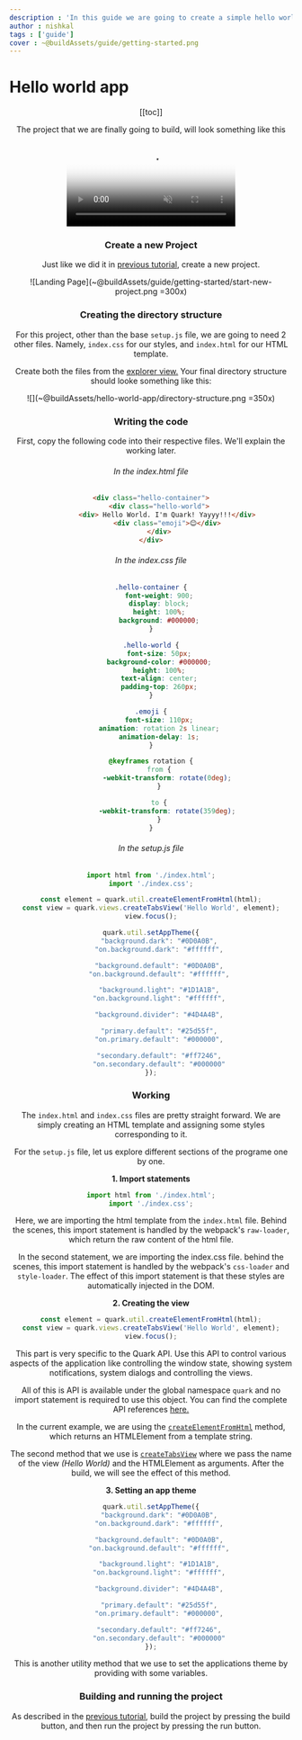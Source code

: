 ```yaml
---
description : 'In this guide we are going to create a simple hello world application. The aim of this guide is to walk you through the core concepts and show you how to consume the Quark API'
author : nishkal
tags : ['guide']
cover : ~@buildAssets/guide/getting-started.png
---
```


# Hello world app

<Header />

[[toc]]

The project that we are finally going to build, will look something like this

<video muted autoplay loop style="max-width:100%; height:auto" name="media" poster="~@buildAssets/guide/hello-world-intro.png" crossOrigin="anonymous">
  <source src="~@buildAssets/guide/hello-world-intro.mp4" type="video/mp4">
  Your browser does not support the video tag.
</video> 

### Create a new Project
Just like we did it in [previous tutorial](/guide/getting-started.md), create a new project.

![Landing Page](~@buildAssets/guide/getting-started/start-new-project.png =300x)

### Creating the directory structure
For this project, other than the base `setup.js` file, we are going to need 2 other files. Namely, `index.css` for our styles, and `index.html` for our HTML template.

Create both the files from the [explorer view.](/guide/quark-ide.html#explorer) Your final directory structure should looke something like this:

![](~@buildAssets/hello-world-app/directory-structure.png =350x)

### Writing the code
First, copy the following code into their respective files. We'll explain the working later.

###### In the index.html file
```html
<div class="hello-container">
	<div class="hello-world">
		<div> Hello World. I'm Quark! Yayyy!!!</div>
		<div class="emoji">😊</div>
	</div>
</div>
``` 

###### In the index.css file
```css
.hello-container {
    font-weight: 900;
    display: block;
    height: 100%;
    background: #000000;
}

.hello-world {
    font-size: 50px;
    background-color: #000000;
    height: 100%;
    text-align: center;
    padding-top: 260px;
}

.emoji {
    font-size: 110px;
    animation: rotation 2s linear;
    animation-delay: 1s;
}

@keyframes rotation {
    from {
        -webkit-transform: rotate(0deg);
    }

    to {
        -webkit-transform: rotate(359deg);
    }
}
``` 

###### In the setup.js file
```js
import html from './index.html';
import './index.css';

const element = quark.util.createElementFromHtml(html);
const view = quark.views.createTabsView('Hello World', element);
view.focus();

quark.util.setAppTheme({
    "background.dark": "#0D0A0B",
    "on.background.dark": "#ffffff",

    "background.default": "#0D0A0B",
    "on.background.default": "#ffffff",

    "background.light": "#1D1A1B",
    "on.background.light": "#ffffff",

    "background.divider": "#4D4A4B",

    "primary.default": "#25d55f",
    "on.primary.default": "#000000",

    "secondary.default": "#ff7246",
    "on.secondary.default": "#000000"
});
```

### Working

The `index.html` and `index.css` files are pretty straight forward. We are simply creating an HTML template and assigning some styles corresponding to it.

For the `setup.js` file, let us explore different sections of the programe one by one.

__1. Import statements__

```js
import html from './index.html';
import './index.css';
```

Here, we are importing the html template from the `index.html` file. Behind the scenes, this import statement is handled by the webpack's `raw-loader`, which return the raw content of the html file.

In the second statement, we are importing the index.css file. behind the scenes, this import statement is handled by the webpack's `css-loader` and `style-loader`. The effect of this import statement is that these styles are automatically injected in the DOM.

__2. Creating the view__
```js
const element = quark.util.createElementFromHtml(html);
const view = quark.views.createTabsView('Hello World', element);
view.focus();
```

This part is very specific to the Quark API. Use this API to control various aspects of the application like controlling the window state, showing system notifications, system dialogs and controlling the views. 

All of this is API is available under the global namespace `quark` and no import statement is required to use this object. You can find the complete API references [here.](/references/)

In the current example, we are using the [`createElementFromHtml`](/references/util.html#util-createelementfromhtml-html) method, which returns an HTMLElement from a template string.

The second method that we use is [`createTabsView`](/references/views.html#views-createtabsview) where we pass the name of the view _(Hello World)_ and the HTMLElement as arguments. After the build, we will see the effect of this method.

__3. Setting an app theme__
```js
quark.util.setAppTheme({
    "background.dark": "#0D0A0B",
    "on.background.dark": "#ffffff",

    "background.default": "#0D0A0B",
    "on.background.default": "#ffffff",

    "background.light": "#1D1A1B",
    "on.background.light": "#ffffff",

    "background.divider": "#4D4A4B",

    "primary.default": "#25d55f",
    "on.primary.default": "#000000",

    "secondary.default": "#ff7246",
    "on.secondary.default": "#000000"
});
```
This is another utility method that we use to set the applications theme by providing with some variables.

### Building and running the project
As described in the [previous tutorial](/guide/getting-started.md), build the project by pressing the build button, and then run the project by pressing the run button.
